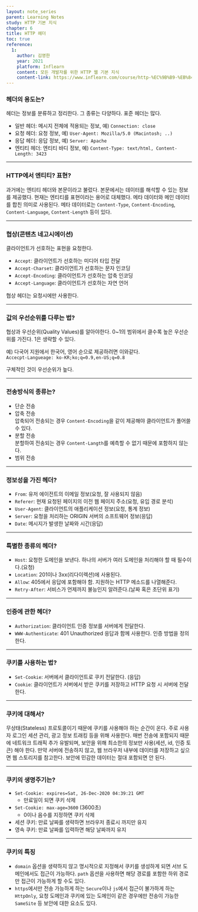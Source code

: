 ```yaml
---
layout: note_series
parent: Learning Notes
study: HTTP 기본 지식
chapter: 6
title: HTTP 헤더
toc: true
reference:
  1:
    author: 김영한
    year: 2021
    platform: Inflearn
    content: 모든 개발자를 위한 HTTP 웹 기본 지식
    content-link: https://www.inflearn.com/course/http-%EC%9B%B9-%EB%84%A4%ED%8A%B8%EC%9B%8C%ED%81%AC
---
```

### 헤더의 용도는?

헤더는 정보를 분류하고 정리한다. 그 종류는 다양하다. 표준 헤더는 많다.

- 일반 헤더: 메시지 전체에 적용되는 정보, 예) `Connection: close`
- 요청 헤더: 요청 정보, 예) `User-Agent: Mozilla/5.0 (Macintosh; ..)`
- 응답 헤더: 응답 정보, 예) `Server: Apache`
- 엔티티 헤더: 엔티티 바디 정보, 예) `Content-Type: text/html, Content-Length: 3423`

---

### HTTP에서 엔티티? 표현?

과거에는 엔티티 헤더와 본문이라고 불렀다. 본문에서는 데이터를 해석할 수 있는 정보를 제공했다. 현재는 엔티티를 표현이라는 용어로 대체했다. 메타 데이터와 메인 데이터를 합친 의미로 사용된다. 메타 데이터로는 `Content-Type`, `Content-Encoding`, `Content-Language`, `Content-Length` 등이 있다.

---

### 협상(콘텐츠 네고시에이션)

클라이언트가 선호하는 표현을 요청한다.

- `Accept`: 클라이언트가 선호하는 미디어 타입 전달
- `Accept-Charset`: 클라이언트가 선호하는 문자 인코딩
- `Accept-Encoding`: 클라이언트가 선호하는 압축 인코딩
- `Accept-Language`: 클라이언트가 선호하는 자연 언어

협상 헤더는 요청시에만 사용한다.

---

### 값의 우선순위를 다루는 법?

협상과 우선순위(Quality Values)를 알아야한다. 0~1의 범위에서 클수록 높은 우선순위를 가진다. 1은 생략할 수 있다.

예) 다국어 지원에서 한국어, 영어 순으로 제공하려면 이와같다.  
`Accecpt-Langueage: ko-KR;ko;q=0.9,en-US;q=0.8`

구체적인 것이 우선순위가 높다.

---

### 전송방식의 종류는?

- 단순 전송
- 압축 전송  
  압축되어 전송되는 경우 `Content-Encoding`을 같이 제공해야 클라이언트가 풀어쓸 수 있다.
- 분할 전송  
  분할하여 전송되는 경우 `Content-Langth`를 예측할 수 없기 때문에 포함하지 않는다.
- 범위 전송

---

### 정보성을 가진 헤더?

- `From`: 유저 에이전트의 이메일 정보(요청, 잘 사용되지 않음)
- `Referer`: 현재 요청된 페이지의 이전 웹 페이지 주소(요청, 유입 경로 분석)
- `User-Agent`: 클라이언트의 애플리케이션 정보(요청, 통계 정보)
- `Server`: 요청을 처리하는 ORIGIN 서버의 소프트웨어 정보(응답)
- `Date`: 메시지가 발생한 날짜와 시간(응답)

---

### 특별한 종류의 헤더?

- `Host`: 요청한 도메인을 보낸다. 하나의 서버가 여러 도메인을 처리해야 할 때 필수이다.(요청)
- `Location`: 201이나 3xx(리다이렉션)에 사용된다.
- `Allow`: 405에서 응답에 포함해야 함. 지원하는 HTTP 메소드를 나열해준다.
- `Retry-After`: 서비스가 언제까지 불능인지 알려준다.(날짜 혹은 초단위 표기)

---

### 인증에 관한 헤더?

- `Authorization`: 클라이언트 인증 정보를 서버에게 전달한다.
- `WWW-Authenticate`: 401 Unauthorized 응답과 함께 사용한다. 인증 방법을 정의한다.

---

### 쿠키를 사용하는 법?

- `Set-Cookie`: 서버에서 클라이언트로 쿠키 전달한다. (응답)
- `Cookie`: 클라이언트가 서버에서 받은 쿠키를 저장하고 HTTP 요청 시 서버에 전달한다.

---

### 쿠키에 대해서?

무상태(Stateless) 프로토콜이기 때문에 쿠키를 사용해야 하는 순간이 온다. 주로 사용자 로그인 세션 관리, 광고 정보 트래킹 등을 위해 사용한다. 매번 전송에 포함되지 때문에 네트워크 트래픽 추가 유발되며, 보안을 위해 최소한의 정보만 사용(세션, id, 인증 토큰) 해야 한다. 만약 서버에 전송하지 않고, 웹 브라우저 내부에 데이터를 저장하고 싶으면 웹 스토리지를 참고한다. 보안에 민감한 데이터는 절대 포함되면 안 된다.

---

### 쿠키의 생명주기는?

- `Set-Cookie: expires=Sat, 26-Dec-2020 04:39:21 GMT`
  - 만료일이 되면 쿠키 삭제
- `Set-Cookie: max-age=3600` (3600초)
  - 0이나 음수를 지정하면 쿠키 삭제
- 세션 쿠키: 만료 날짜를 생략하면 브라우저 종료시 까지만 유지
- 영속 쿠키: 만료 날짜를 입력하면 해당 날짜까지 유지

---

### 쿠키의 특징

- `domain` 옵션을 생략하지 않고 명시적으로 지정해서 쿠키를 생성하게 되면 서브 도메인에서도 접근이 가능하다. `path` 옵션을 사용하면 해당 경로를 포함한 하위 경로만 접근이 가능하게 할 수도 있다.
- `https`에서만 전송 가능하게 하는 `Secure`이나 `js`에서 접근이 불가하게 하는 `HttpOnly`, 요청 도메인과 쿠키에 있는 도메인이 같은 경우에만 전송이 가능한 `SameSite` 등 보안에 대한 요소도 있다.
